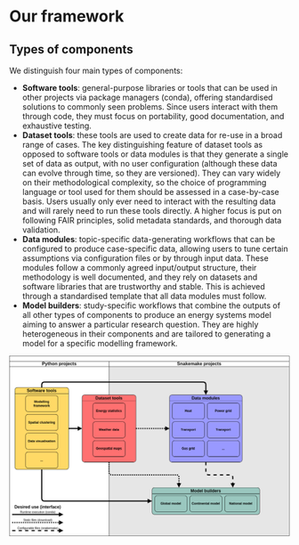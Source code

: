 # Our framework

## Types of components

We distinguish four main types of components:

- **Software tools**: general-purpose libraries or tools that can be used in other projects via package managers (conda), offering standardised solutions to commonly seen problems. Since users interact with them through code, they must focus on portability, good documentation, and exhaustive testing.
- **Dataset tools**: these tools are used to create data for re-use in a broad range of cases. The key distinguishing feature of dataset tools as opposed to software tools or data modules is that they generate a single set of data as output, with no user configuration (although these data can evolve through time, so they are versioned). They can vary widely on their methodological complexity, so the choice of programming language or tool used for them should be assessed in a case-by-case basis. Users usually only ever need to interact with the resulting data and will rarely need to run these tools directly.  A higher focus is put on following FAIR principles, solid metadata standards, and thorough data validation.
- **Data modules**: topic-specific data-generating workflows that can be configured to produce case-specific data, allowing users to tune certain assumptions via configuration files or by through input data. These modules follow a commonly agreed input/output structure, their methodology is well documented, and they rely on datasets and software libraries that are trustworthy and stable. This is achieved through a standardised template that all data modules must follow.
- **Model builders**: study-specific workflows that combine the outputs of all other types of components to produce an energy systems model aiming to answer a particular research question. They are highly heterogeneous in their components and are tailored to generating a model for a specific modelling framework.

![Our framework](images/toolset_simple.drawio.png)
